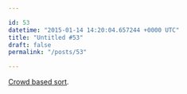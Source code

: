 ```yaml
---

id: 53
datetime: "2015-01-14 14:20:04.657244 +0000 UTC"
title: "Untitled #53"
draft: false
permalink: "/posts/53"

---
```


[Crowd based sort](https://github.com/ExPHAT/twitter-sort/blob/master/main.py).

